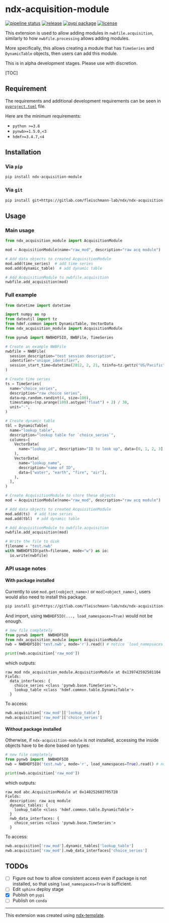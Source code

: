 # ndx-acquisition-module

[![pipeline status](https://img.shields.io/gitlab/pipeline-status/fleischmann-lab/ndx/ndx-acquisition-module?branch=main&label=pipeline&style=for-the-badge)](https://gitlab.com/fleischmann-lab/ndx/ndx-acquisition-module/-/commits/main)
[![release](https://img.shields.io/gitlab/v/release/fleischmann-lab/ndx/ndx-acquisition-module?label=release&sort=date&style=for-the-badge)](https://gitlab.com/fleischmann-lab/ndx/ndx-acquisition-module/-/releases)
[![pypi package](https://img.shields.io/pypi/v/ndx-acquisition-module?label=pypi%20package&style=for-the-badge&color=blue)](https://pypi.org/pypi/ndx-acquisition-module)
[![license](https://img.shields.io/gitlab/license/fleischmann-lab/ndx/ndx-acquisition-module?color=yellow&label=license&style=for-the-badge)](LICENSE.txt)

This extension is used to allow adding modules in `nwbfile.acquisition`, similarly to how `nwbfile.processing` allows adding modules.

More specifically, this allows creating a module that has `TimeSeries` and `DynamicTable` objects, then users can add this module.

This is in alpha development stages. Please use with discretion.

[TOC]

## Requirement

The requirements and additional development requirements can be seen in [`pyproject.toml`](pyproject.toml) file.

Here are the minimum requirements:

- `python >=3.8`
- `pynwb>=1.5.0,<3`
- `hdmf>=3.4.7,<4`

## Installation

### Via `pip`

```bash
pip install ndx-acquisition-module
```

### Via `git`

```bash
pip install git+https://gitlab.com/fleischmann-lab/ndx/ndx-acquisition-module
```

## Usage

### Main usage

```python
from ndx_acquisition_module import AcquisitionModule

mod = AcquisitionModule(name="raw_mod", description="raw acq module")

# Add data objects to created AcquisitionModule
mod.add(time_series)  # add time series
mod.add(dynamic_table)  # add dynamic table

# Add AcquisitionModule to nwbfile.acquisition
nwbfile.add_acquisition(mod)
```

### Full example

```python
from datetime import datetime

import numpy as np
from dateutil import tz
from hdmf.common import DynamicTable, VectorData
from ndx_acquisition_module import AcquisitionModule

from pynwb import NWBHDF5IO, NWBFile, TimeSeries

# Create an example NWBFile
nwbfile = NWBFile(
  session_description="test session description",
  identifier="unique_identifier",
  session_start_time=datetime(2012, 2, 21, tzinfo=tz.gettz("US/Pacific")),
)

# Create time series
ts = TimeSeries(
  name="choice_series",
  description="raw choice series",
  data=np.random.randint(4, size=100),
  timestamps=(np.arange(100).astype("float") + 2) / 30,
  unit="-",
)

# Create dynamic table
tbl = DynamicTable(
  name="lookup_table",
  description="lookup table for `choice_series`",
  columns=[
    VectorData(
      name="lookup_id", description="ID to look up", data=[0, 1, 2, 3]
    ),
    VectorData(
      name="lookup_name",
      description="name of ID",
      data=["water", "earth", "fire", "air"],
    ),
  ],
)

# Create AcquisitionModule to store these objects
mod = AcquisitionModule(name="raw_mod", description="raw acq module")

# Add data objects to created AcquisitionModule
mod.add(ts)  # add time series
mod.add(tbl)  # add dynamic table

# Add AcquisitionModule to nwbfile.acquisition
nwbfile.add_acquisition(mod)

# Write the file to disk
filename = "test.nwb"
with NWBHDF5IO(path=filename, mode="w") as io:
  io.write(nwbfile)

```

### API usage notes

#### With package installed

Currently to use `mod.get(<object_name>)` or `mod[<object_name>]`, users would also need to install this package.

```bash
pip install git+https://gitlab.com/fleischmann-lab/ndx/ndx-acquisition-module
```

And import, using `NWBHDF5IO(..., load_namespaces=True)` would not be enough.

```python
# new file completely
from pynwb import  NWBHDF5IO
from ndx_acquisition_module import AcquisitionModule
nwb = NWBHDF5IO('test.nwb', mode='r').read() # notice `load_namepsaces` is not needed

print(nwb.acquisition['raw_mod'])
```

which outputs:

```text
raw_mod ndx_acquisition_module.AcquisitionModule at 0x139742592581104
Fields:
  data_interfaces: {
    choice_series <class 'pynwb.base.TimeSeries'>,
    lookup_table <class 'hdmf.common.table.DynamicTable'>
  }
```

To access:

```python
nwb.acquisition['raw_mod']['lookup_table']
nwb.acquisition['raw_mod']['choice_series']
```

#### Without package installed

Otherwise, if `ndx-acquisition-module` is not installed, accessing the inside objects have to be done based on types:

```python
# new file completely
from pynwb import  NWBHDF5IO
nwb = NWBHDF5IO('test.nwb', mode='r', load_namespaces=True).read() # notice `load_namepsaces` is NEEDED

print(nwb.acquisition['raw_mod'])
```

which outputs:

```text
raw_mod abc.AcquisitionModule at 0x140252603705728
Fields:
  description: raw acq module
  dynamic_tables: {
    lookup_table <class 'hdmf.common.table.DynamicTable'>
  }
  nwb_data_interfaces: {
    choice_series <class 'pynwb.base.TimeSeries'>
  }
```

To access:

```python
nwb.acquisition['raw_mod'].dynamic_tables['lookup_table']
nwb.acquisition['raw_mod'].nwb_data_interfaces['choice_series']
```

## TODOs

- [ ] Figure out how to allow consistent access even if package is not installed, so that using `load_namespaces=True` is sufficient.
- [ ] Edit `sphinx` deploy stage
- [x] Publish on `pypi`
- [ ] Publish on `conda`

---

This extension was created using [ndx-template](https://github.com/nwb-extensions/ndx-template).
